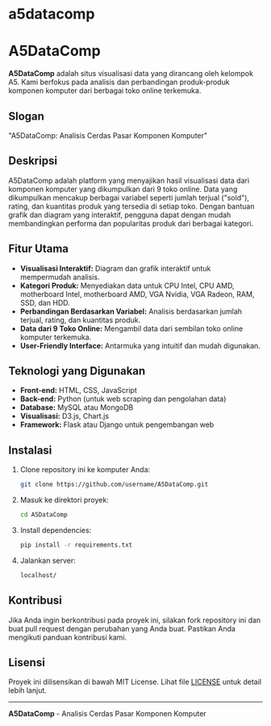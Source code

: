 # a5datacomp
# A5DataComp

**A5DataComp** adalah situs visualisasi data yang dirancang oleh kelompok A5. Kami berfokus pada analisis dan perbandingan produk-produk komponen komputer dari berbagai toko online terkemuka.

## Slogan
"A5DataComp: Analisis Cerdas Pasar Komponen Komputer"

## Deskripsi
A5DataComp adalah platform yang menyajikan hasil visualisasi data dari komponen komputer yang dikumpulkan dari 9 toko online. Data yang dikumpulkan mencakup berbagai variabel seperti jumlah terjual ("sold"), rating, dan kuantitas produk yang tersedia di setiap toko. Dengan bantuan grafik dan diagram yang interaktif, pengguna dapat dengan mudah membandingkan performa dan popularitas produk dari berbagai kategori.

## Fitur Utama
- **Visualisasi Interaktif:** Diagram dan grafik interaktif untuk mempermudah analisis.
- **Kategori Produk:** Menyediakan data untuk CPU Intel, CPU AMD, motherboard Intel, motherboard AMD, VGA Nvidia, VGA Radeon, RAM, SSD, dan HDD.
- **Perbandingan Berdasarkan Variabel:** Analisis berdasarkan jumlah terjual, rating, dan kuantitas produk.
- **Data dari 9 Toko Online:** Mengambil data dari sembilan toko online komputer terkemuka.
- **User-Friendly Interface:** Antarmuka yang intuitif dan mudah digunakan.

## Teknologi yang Digunakan
- **Front-end:** HTML, CSS, JavaScript
- **Back-end:** Python (untuk web scraping dan pengolahan data)
- **Database:** MySQL atau MongoDB
- **Visualisasi:** D3.js, Chart.js
- **Framework:** Flask atau Django untuk pengembangan web

## Instalasi
1. Clone repository ini ke komputer Anda:
    ```bash
    git clone https://github.com/username/A5DataComp.git
    ```
2. Masuk ke direktori proyek:
    ```bash
    cd A5DataComp
    ```
3. Install dependencies:
    ```bash
    pip install -r requirements.txt
    ```
4. Jalankan server:
    ```bash
    localhost/
    ```

## Kontribusi
Jika Anda ingin berkontribusi pada proyek ini, silakan fork repository ini dan buat pull request dengan perubahan yang Anda buat. Pastikan Anda mengikuti panduan kontribusi kami.

## Lisensi
Proyek ini dilisensikan di bawah MIT License. Lihat file [LICENSE](LICENSE) untuk detail lebih lanjut.

---

**A5DataComp** - Analisis Cerdas Pasar Komponen Komputer
